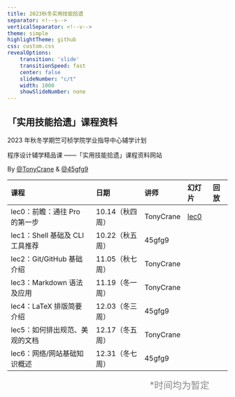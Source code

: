 ```yaml
---
title: 2023秋冬实用技能拾遗
separator: <!--s-->
verticalSeparator: <!--v-->
theme: simple
highlightTheme: github
css: custom.css
revealOptions:
    transition: 'slide'
    transitionSpeed: fast
    center: false
    slideNumber: "c/t"
    width: 1000
    showSlideNumber: none
---
```


<style>
.reveal .slides {
    border: none;
}
.reveal .slide-number {
    display: none;
}
.reveal h2 {
    text-align: center;
}
.reveal .slide-menu-button {
    display: none;
}
.reveal table {
  font-size: 21px;
}
</style>

<div class="center">

## 「实用技能拾遗」课程资料

2023 年秋冬学期竺可桢学院学业指导中心辅学计划

程序设计辅学精品课 ——「实用技能拾遗」课程资料网站

 By [@TonyCrane](https://github.com/TonyCrane) & [@45gfg9](https://github.com/45gfg9)

<div class="three-line">

|课程|日期|讲师|幻灯片|回放|
|:--|:--|:--|:--|:--|
|lec0：前瞻：通往 Pro 的第一步|10.14（秋四周）|TonyCrane|[lec0](lec0/)||
|lec1：Shell 基础及 CLI 工具推荐|10.22（秋五周）|45gfg9|||
|lec2：Git/GitHub 基础介绍|11.05（秋七周）|TonyCrane|||
|lec3：Markdown 语法及应用|11.19（冬一周）|TonyCrane|||
|lec4：LaTeX 排版简要介绍|12.03（冬三周）|45gfg9|||
|lec5：如何排出规范、美观的文档|12.17（冬五周）|TonyCrane||
|lec6：网络/网站基础知识概述|12.31（冬七周）|45gfg9||

</div>

<p style="text-align: right; color: #888; margin-top: 0; margin-right: 2em; font-size: 21px;" class="heti-skip">*时间均为暂定</p>